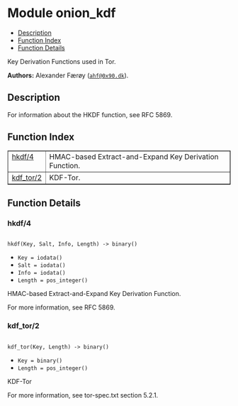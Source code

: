 

# Module onion_kdf #
* [Description](#description)
* [Function Index](#index)
* [Function Details](#functions)

Key Derivation Functions used in Tor.

__Authors:__ Alexander Færøy ([`ahf@0x90.dk`](mailto:ahf@0x90.dk)).

<a name="description"></a>

## Description ##
For information about the HKDF function, see RFC 5869.
<a name="index"></a>

## Function Index ##


<table width="100%" border="1" cellspacing="0" cellpadding="2" summary="function index"><tr><td valign="top"><a href="#hkdf-4">hkdf/4</a></td><td>HMAC-based Extract-and-Expand Key Derivation Function.</td></tr><tr><td valign="top"><a href="#kdf_tor-2">kdf_tor/2</a></td><td>KDF-Tor.</td></tr></table>


<a name="functions"></a>

## Function Details ##

<a name="hkdf-4"></a>

### hkdf/4 ###

<pre><code>
hkdf(Key, Salt, Info, Length) -&gt; binary()
</code></pre>

<ul class="definitions"><li><code>Key = iodata()</code></li><li><code>Salt = iodata()</code></li><li><code>Info = iodata()</code></li><li><code>Length = pos_integer()</code></li></ul>

HMAC-based Extract-and-Expand Key Derivation Function.

For more information, see RFC 5869.

<a name="kdf_tor-2"></a>

### kdf_tor/2 ###

<pre><code>
kdf_tor(Key, Length) -&gt; binary()
</code></pre>

<ul class="definitions"><li><code>Key = binary()</code></li><li><code>Length = pos_integer()</code></li></ul>

KDF-Tor

For more information, see tor-spec.txt section 5.2.1.

